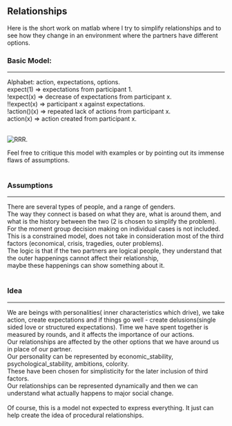 Relationships
-----
Here is the short work on matlab where I try to simplify relationships and to see how they change in an environment where the partners have different options. 

### Basic Model: 
-----
  Alphabet: action, expectations, options. <br />
  expect(1) => expectations from participant 1.  <br />
  !expect(x) => decrease of expectations from participant x.  <br />
  !!expect(x) => participant x against expectations. <br />
  !action()(x) => repeated lack of actions from participant x.  <br />
  action(x) => action created from participant x.  <br />
 <br />


![RRR](https://github.com/DorenCalliku/relationships/blob/master/screenshot.png).


Feel free to critique this model with examples or by pointing out its immense flaws of assumptions.<br /><br /> 

### Assumptions
-----
There are several types of people, and a range of genders. <br />
The way they connect is based on what they are, what is around them, and what is the history between the two (2 is chosen to simplify the problem).<br />
For the moment group decision making on individual cases is not included. <br />
This is a constrained model, does not take in consideration most of the third factors (economical, crisis, tragedies, outer problems).<br />
The logic is that if the two partners are logical people, they understand that the outer happenings cannot affect their relationship,<br />
maybe these happenings can show something about it.<br /><br />

### Idea
----
We are beings with personalities( inner characteristics which drive), we take action, create expectations
and if things go well - create delusions(single sided love or structured expectations).
Time we have spent together is measured by rounds, and it affects the importance of our actions. <br />
Our relationships are affected by the other options that we have around us in place of our partner. <br />
Our personality can be represented by economic_stability, psychological_stability, ambitions, colority. <br />
These have been chosen for simplisticity for the later inclusion of third factors.  <br />
Our relationships can be represented dynamically and then we can understand what actually happens to major social change. <br /><br />
Of course, this is a model not expected to express everything. It just can help create the idea of procedural relationships.<br /> 
